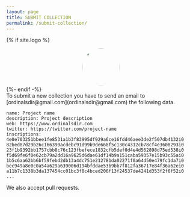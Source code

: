 ```yaml
---
layout: page
title: SUBMIT COLLECTION
permalink: /submit-collection/
---
```


{% if site.logo %}
<center>
<img src="/assets/img/{{ site.logo }}" class="site-logo" width="100" height="auto" style="border-radius: 50%"/>
</center>
{%- endif -%}
<br>
To submit a new collection you have to send an email to [ordinalsdir@gmail.com](ordinalsdir@gmail.com) the following data.

```
name: Project name
description: Project description
web: https://www.ordinalsdir.com
twitter: https://twitter.com/project-name
inscriptions:
4e0e703251bbee1fe8531a1b3f83995df929a6ce16fdd46aee3de2f507db4132i0
82bed87d29b26c166390acdebc91d99b9de668f5c130c4312cb78cf4e3608293i0
23f1b9392bb1757cbb8c76c123fbefece1832cfb5def0d4e4d562898d75ed538i0
f5d69fe6f0e62cb79a2dd16a9625d6dae61df14b9a151caba59357e15b93c55ai0
1b5c6aa62bb6bf59febd2db13a4dc751e212781da02271f0a64d50e479fc1da7i0
bec949a8e0c0a54a629a639006d194bfddae53b9bb7f812fa36717e84f36a62ei0
a11b7c1338b3da137454cc01bc3f0c4bced206f13f24537de4241d353f2f6f52i0
...
```

We also accept pull requests.
